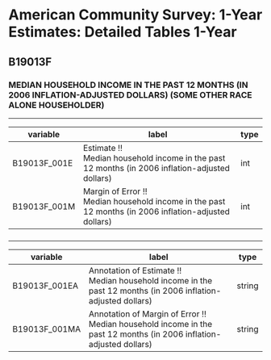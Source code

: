 # American Community Survey: 1-Year Estimates: Detailed Tables 1-Year

## B19013F

### MEDIAN HOUSEHOLD INCOME IN THE PAST 12 MONTHS (IN 2006 INFLATION-ADJUSTED DOLLARS) (SOME OTHER RACE ALONE HOUSEHOLDER)

___

| variable | label | type |
| ----- | ----- | ----- |
| B19013F_001E | Estimate !!<br>Median household income in the past 12 months (in 2006 inflation-adjusted dollars) | int |
| B19013F_001M | Margin of Error !!<br>Median household income in the past 12 months (in 2006 inflation-adjusted dollars) | int |
### 

___

| variable | label | type |
| ----- | ----- | ----- |
| B19013F_001EA | Annotation of Estimate !!<br>Median household income in the past 12 months (in 2006 inflation-adjusted dollars) | string |
| B19013F_001MA | Annotation of Margin of Error !!<br>Median household income in the past 12 months (in 2006 inflation-adjusted dollars) | string |


